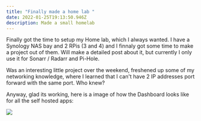 ```yaml
---
title: "Finally made a home lab "
date: 2022-01-25T19:13:50.946Z
description: Made a small homelab
---
```



Finally got the time to setup my Home lab, which I always wanted. I have a Synology NAS bay and 2 RPis (3 and 4) and I finnaly got some time to make a project out of them. Will make a detailed post about it, but currently I only use it for Sonarr / Radarr and Pi-Hole. 

Was an interesting little project over the weekend, freshened up some of my networking knowledge, where I learned that I can't have 2 IP addresses port forward with the same port. Who knew? 

Anyway, glad its working, here is a image of how the Dashboard looks like for all the self hosted apps: 

![](/img/screenshot-2022-01-25-111823.png) 